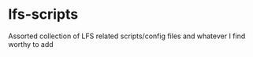 lfs-scripts
===========

Assorted collection of LFS related scripts/config files and whatever I find worthy to add
